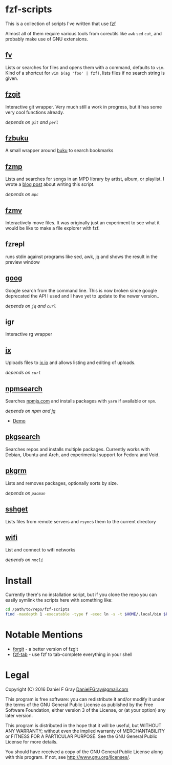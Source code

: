 # fzf-scripts

This is a collection of scripts I've written that use [fzf](https://github.com/junegunn/fzf)

Almost all of them require various tools from coreutils like `awk` `sed` `cut`, and probably make use of GNU extensions.

## [fv](fv)

Lists or searches for files and opens them with a command, defaults to `vim`. Kind of a shortcut for `vim $(ag 'foo' | fzf)`, lists files if no search string is given.

## [fzgit](fzgit)

Interactive git wrapper. Very much still a work in progress, but it has some very cool functions already.

*depends on `git` and `perl`*

## [fzbuku](fzbuku)

A small wrapper around [buku](https://github.com/jarun/Buku) to search bookmarks

## [fzmp](fzmp)

Lists and searches for songs in an MPD library by artist, album, or playlist. I wrote a [blog post](https://danielfgray.gitlab.io/computers/fzmp) about writing this script.

*depends on `mpc`*

## [fzmv](fzmv)

Interactively move files. It was originally just an experiment to see what it would be like to make a file explorer with fzf.

## fzrepl

runs stdin against programs like sed, awk, jq and shows the result in the preview window

## [goog](goog)

Google search from the command line. This is now broken since google deprecated the API I used and I have yet to update to the newer version..

*depends on `jq` and `curl`*

## igr

Interactive rg wrapper 

## [ix](ix)

Uploads files to [ix.io](http://ix.io) and allows listing and editing of uploads.

*depends on `curl`*

## [npmsearch](npmsearch)

Searches [npmjs.com](https://npmjs.com) and installs packages with `yarn` if available or `npm`.

*depends on npm and [jq](https://stedolan.github.io/jq/)*

* [Demo](https://asciinema.org/a/178602)

## [pkgsearch](pkgsearch)

Searches repos and installs multiple packages. Currently works with Debian, Ubuntu and Arch, and experimental support for Fedora and Void.

## [pkgrm](pkgrm)

Lists and removes packages, optionally sorts by size.

*depends on `pacman`*

## [sshget](sshget)

Lists files from remote servers and `rsync`s them to the current directory

## [wifi](wifi)

List and connect to wifi networks

*depends on `nmcli`*

# Install

Currently there's no installation script, but if you clone the repo you can easily symlink the scripts here with something like:

``` sh
cd /path/to/repo/fzf-scripts
find -maxdepth 1 -executable -type f -exec ln -s -t $HOME/.local/bin $PWD/fzf-scripts/{} \;
```

# Notable Mentions

* [forgit](https://github.com/wfxr/forgit) - a better version of fzgit
* [fzf-tab](https://github.com/wfxr/forgit) - use fzf to tab-complete everything in your shell

# Legal
Copyright (C) 2016 Daniel F Gray <DanielFGray@gmail.com>

This program is free software: you can redistribute it and/or modify it under the terms of the GNU General Public License as published by the Free Software Foundation, either version 3 of the License, or (at your option) any later version.

This program is distributed in the hope that it will be useful, but WITHOUT ANY WARRANTY; without even the implied warranty of MERCHANTABILITY or FITNESS FOR A PARTICULAR PURPOSE.  See the GNU General Public License for more details.

You should have received a copy of the GNU General Public License along with this program.  If not, see <http://www.gnu.org/licenses/>.
